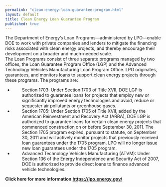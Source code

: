 ```yaml
---
permalink: "clean-energy-loan-guarantee-program.html"
layout: default
title: Clean Energy Loan Guarantee Program
published: true
---
```


<P>The Department of Energy’s Loan Programs—administered by LPO—enable DOE to work with private companies and lenders to mitigate the financing risks associated with clean energy projects, and thereby encourage their development on a broader and much-needed scale.<BR />The Loan Programs consist of three separate programs managed by two offices, the Loan Guarantee Program Office (LGP) and the Advanced Technology Vehicles Manufacturing Loan Program Office. LPO originates, guarantees, and monitors loans to support clean energy projects through these programs. The programs are:</p>
<UL>
<LI>
<DIV style="PADDING-LEFT: 30px">Section 1703: Under Section 1703 of Title XVII, DOE LGP is authorized to guarantee loans for projects that employ new or significantly improved energy technologies and avoid, reduce or sequester air pollutants or greenhouse gases. </div></li>
<LI>
<DIV style="PADDING-LEFT: 30px">Section 1705: Under Section 1705 of Title XVII, added by the American Reinvestment and Recovery Act (ARRA), DOE LGP is authorized to guarantee loans for certain clean energy projects that commenced construction on or before September 30, 2011. The Section 1705 program expired, pursuant to statute, on September 30, 2011 and will actively monitor projects that previously received loan guarantees under the 1705 program. LPO will no longer issue new loan guarantees under the 1705 program. </div></li>
<LI>
<DIV style="PADDING-LEFT: 30px">Advanced Technology Vehicles Manufacturing (ATVM): Under Section 136 of the Energy Independence and Security Act of 2007, DOE is authorized to provide direct loans to finance advanced vehicle technologies.</div></li></ul>
<P><STRONG>Click here for more information</strong>&nbsp;<STRONG><A href="https://lpo.energy.gov/">https://lpo.energy.gov/</a> </strong></p> 